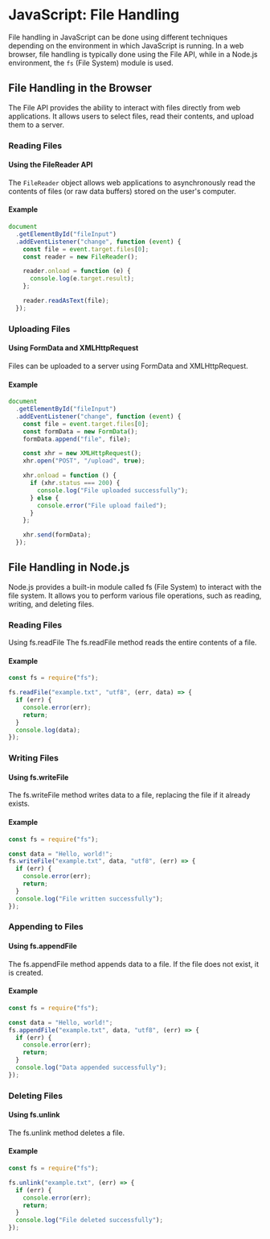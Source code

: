 # JavaScript: File Handling

File handling in JavaScript can be done using different techniques depending on the environment in which JavaScript is running. In a web browser, file handling is typically done using the File API, while in a Node.js environment, the `fs` (File System) module is used.

## File Handling in the Browser

The File API provides the ability to interact with files directly from web applications. It allows users to select files, read their contents, and upload them to a server.

### Reading Files

#### Using the FileReader API

The `FileReader` object allows web applications to asynchronously read the contents of files (or raw data buffers) stored on the user's computer.

#### Example

```javascript
document
  .getElementById("fileInput")
  .addEventListener("change", function (event) {
    const file = event.target.files[0];
    const reader = new FileReader();

    reader.onload = function (e) {
      console.log(e.target.result);
    };

    reader.readAsText(file);
  });
```

### Uploading Files

#### Using FormData and XMLHttpRequest

Files can be uploaded to a server using FormData and XMLHttpRequest.

#### Example

```javascript
document
  .getElementById("fileInput")
  .addEventListener("change", function (event) {
    const file = event.target.files[0];
    const formData = new FormData();
    formData.append("file", file);

    const xhr = new XMLHttpRequest();
    xhr.open("POST", "/upload", true);

    xhr.onload = function () {
      if (xhr.status === 200) {
        console.log("File uploaded successfully");
      } else {
        console.error("File upload failed");
      }
    };

    xhr.send(formData);
  });
```

## File Handling in Node.js

Node.js provides a built-in module called fs (File System) to interact with the file system. It allows you to perform various file operations, such as reading, writing, and deleting files.

### Reading Files

Using fs.readFile
The fs.readFile method reads the entire contents of a file.

#### Example

```javascript
const fs = require("fs");

fs.readFile("example.txt", "utf8", (err, data) => {
  if (err) {
    console.error(err);
    return;
  }
  console.log(data);
});
```

### Writing Files

#### Using fs.writeFile

The fs.writeFile method writes data to a file, replacing the file if it already exists.

#### Example

```javascript
const fs = require("fs");

const data = "Hello, world!";
fs.writeFile("example.txt", data, "utf8", (err) => {
  if (err) {
    console.error(err);
    return;
  }
  console.log("File written successfully");
});
```

### Appending to Files

#### Using fs.appendFile

The fs.appendFile method appends data to a file. If the file does not exist, it is created.

#### Example

```javascript
const fs = require("fs");

const data = "Hello, world!";
fs.appendFile("example.txt", data, "utf8", (err) => {
  if (err) {
    console.error(err);
    return;
  }
  console.log("Data appended successfully");
});
```

### Deleting Files

#### Using fs.unlink

The fs.unlink method deletes a file.

#### Example

```javascript
const fs = require("fs");

fs.unlink("example.txt", (err) => {
  if (err) {
    console.error(err);
    return;
  }
  console.log("File deleted successfully");
});
```

